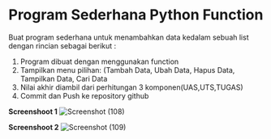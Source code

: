 <h1> Program Sederhana Python Function </h1>

Buat program sederhana untuk menambahkan data kedalam sebuah list dengan rincian sebagai berikut :
1. Program dibuat dengan menggunakan function
2. Tampilkan menu pilihan: (Tambah Data, Ubah Data, Hapus Data, Tampilkan Data, Cari Data
3. Nilai akhir diambil dari perhitungan 3 komponen(UAS,UTS,TUGAS)
4. Commit dan Push ke repository github

**Screenshoot 1**
![Screenshot (108)](https://user-images.githubusercontent.com/46983614/71160332-f250f300-2279-11ea-8b09-b405fbd1b443.png)


**Screenshoot 2**
![Screenshot (109)](https://user-images.githubusercontent.com/46983614/71160368-0399ff80-227a-11ea-985e-5456073d228a.png)
